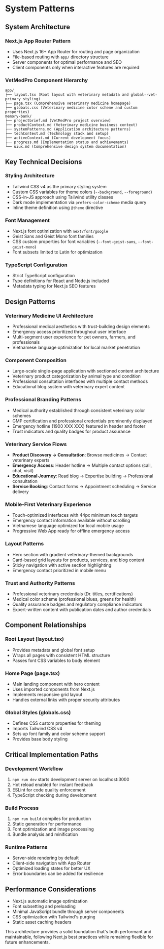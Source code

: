 # System Patterns

## System Architecture

### Next.js App Router Pattern
- Uses Next.js 16+ App Router for routing and page organization
- File-based routing with `app/` directory structure
- Server components for optimal performance and SEO
- Client components only when interactive features are required

### VetMedPro Component Hierarchy
```
app/
├── layout.tsx (Root layout with veterinary metadata and global--vet-primary styling)
├── page.tsx (Comprehensive veterinary medicine homepage)
├── globals.css (Veterinary medicine color scheme and custom properties)
memory-bank/
├── projectbrief.md (VetMedPro project overview)
├── productContext.md (Veterinary medicine business context)
├── systemPatterns.md (Application architecture patterns)
├── techContext.md (Technology stack and setup)
├── activeContext.md (Current development focus)
├── progress.md (Implementation status and achievements)
└── uiux.md (Comprehensive design system documentation)
```

## Key Technical Decisions

### Styling Architecture
- Tailwind CSS v4 as the primary styling system
- Custom CSS variables for theme colors (`--background`, `--foreground`)
- CSS-in-JS approach using Tailwind utility classes
- Dark mode implementation via `prefers-color-scheme` media query
- Inline theme definition using `@theme` directive

### Font Management
- Next.js font optimization with `next/font/google`
- Geist Sans and Geist Mono font families
- CSS custom properties for font variables (`--font-geist-sans`, `--font-geist-mono`)
- Font subsets limited to Latin for optimization

### TypeScript Configuration
- Strict TypeScript configuration
- Type definitions for React and Node.js included
- Metadata typing for Next.js SEO features

## Design Patterns

### Veterinary Medicine UI Architecture
- Professional medical aesthetics with trust-building design elements
- Emergency access prioritized throughout user interface
- Multi-segment user experience for pet owners, farmers, and professionals
- Vietnamese language optimization for local market penetration

### Component Composition
- Large-scale single-page application with sectioned content architecture
- Veterinary product categorization by animal type and condition
- Professional consultation interfaces with multiple contact methods
- Educational blog system with veterinary expert content

### Professional Branding Patterns
- Medical authority established through consistent veterinary color schemes
- GMP certification and professional credentials prominently displayed
- Emergency hotline (1900 XXX XXX) featured in header and footer
- Trust indicators and quality badges for product assurance

### Veterinary Service Flows
- **Product Discovery → Consultation**: Browse medicines → Contact veterinary experts
- **Emergency Access**: Header hotline → Multiple contact options (call, chat, visit)
- **Educational Journey**: Read blog → Expertise building → Professional consultation
- **Service Booking**: Contact forms → Appointment scheduling → Service delivery

### Mobile-First Veterinary Experience
- Touch-optimized interfaces with 44px minimum touch targets
- Emergency contact information available without scrolling
- Vietnamese language optimized for local mobile usage
- Progressive Web App ready for offline emergency access

### Layout Patterns
- Hero section with gradient veterinary-themed backgrounds
- Card-based grid layouts for products, services, and blog content
- Sticky navigation with active section highlighting
- Emergency contact prioritized in mobile menu

### Trust and Authority Patterns
- Professional veterinary credentials (Dr. titles, certifications)
- Medical color scheme (professional blues, greens for health)
- Quality assurance badges and regulatory compliance indicators
- Expert-written content with publication dates and author credentials

## Component Relationships

### Root Layout (layout.tsx)
- Provides metadata and global font setup
- Wraps all pages with consistent HTML structure
- Passes font CSS variables to body element

### Home Page (page.tsx)
- Main landing component with hero content
- Uses imported components from Next.js
- Implements responsive grid layout
- Handles external links with proper security attributes

### Global Styles (globals.css)
- Defines CSS custom properties for theming
- Imports Tailwind CSS v4
- Sets up font family and color scheme support
- Provides base body styling

## Critical Implementation Paths

### Development Workflow
1. `npm run dev` starts development server on localhost:3000
2. Hot reload enabled for instant feedback
3. ESLint for code quality enforcement
4. TypeScript checking during development

### Build Process
1. `npm run build` compiles for production
2. Static generation for performance
3. Font optimization and image processing
4. Bundle analysis and minification

### Runtime Patterns
- Server-side rendering by default
- Client-side navigation with App Router
- Optimized loading states for better UX
- Error boundaries can be added for resilience

## Performance Considerations
- Next.js automatic image optimization
- Font subsetting and preloading
- Minimal JavaScript bundle through server components
- CSS optimization with Tailwind's purging
- Static asset caching headers

This architecture provides a solid foundation that's both performant and maintainable, following Next.js best practices while remaining flexible for future enhancements.
